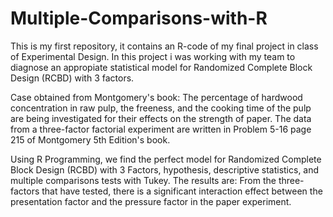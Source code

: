 # Multiple-Comparisons-with-R
This is my first repository, it contains an R-code of my final project in class of Experimental Design.
In this project i was working with my team to diagnose an appropiate statistical model for Randomized Complete Block Design (RCBD) with 3 factors. 

Case obtained from Montgomery's book:
The percentage of hardwood concentration in raw pulp, the freeness, and the cooking time of the pulp are being investigated for their effects on the strength of paper. The data from a three-factor factorial experiment are written in Problem 5-16 page 215 of Montgomery 5th Edition's book.

Using R Programming, we find the perfect model for Randomized Complete Block Design (RCBD) with 3 Factors, hypothesis, descriptive statistics, and multiple comparisons tests with Tukey. The results are:
From the three-factors that have tested, there is a significant interaction effect between the presentation factor and the pressure factor in the paper experiment.
